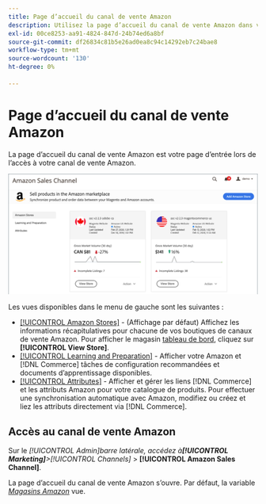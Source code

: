 ```yaml
---
title: Page d’accueil du canal de vente Amazon
description: Utilisez la page d’accueil du canal de vente Amazon dans votre [!DNL Commerce] Pour accéder à [!DNL Amazon Marketplace] listes et activité.
exl-id: 00ce8253-aa91-4824-847d-24b74ed6a8bf
source-git-commit: df26834c81b5e26ad0ea8c94c14292eb7c24bae8
workflow-type: tm+mt
source-wordcount: '130'
ht-degree: 0%

---
```


# Page d’accueil du canal de vente Amazon

La page d’accueil du canal de vente Amazon est votre page d’entrée lors de l’accès à votre canal de vente Amazon.

![Page d’accueil du canal de vente Amazon](assets/amazon-sales-channel-home-tabs.png)

Les vues disponibles dans le menu de gauche sont les suivantes :

- [[!UICONTROL Amazon Stores]](./managing-stores.md) - (Affichage par défaut) Affichez les informations récapitulatives pour chacune de vos boutiques de canaux de vente Amazon. Pour afficher le magasin [tableau de bord](./amazon-store-dashboard.md), cliquez sur **[!UICONTROL View Store]**.
- [[!UICONTROL Learning and Preparation]](./learning-preparation.md) - Afficher votre Amazon et [!DNL Commerce] tâches de configuration recommandées et documents d’apprentissage disponibles.
- [[!UICONTROL Attributes]](./managing-attributes.md) - Afficher et gérer les liens [!DNL Commerce] et les attributs Amazon pour votre catalogue de produits. Pour effectuer une synchronisation automatique avec Amazon, modifiez ou créez et liez les attributs directement via [!DNL Commerce].

## Accès au canal de vente Amazon

Sur le _[!UICONTROL Admin]_barre latérale, accédez à&#x200B;**[!UICONTROL Marketing]**>_[!UICONTROL Channels]_ > **[!UICONTROL Amazon Sales Channel]**.

La page d’accueil du canal de vente Amazon s’ouvre. Par défaut, la variable [_Magasins Amazon_](./managing-stores.md) vue.

